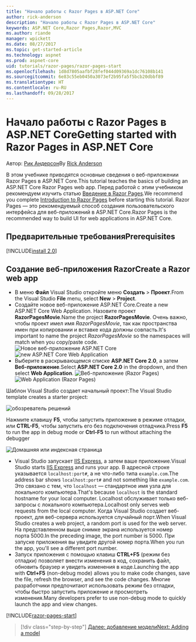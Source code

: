 ```yaml
---
title: "Начало работы с Razor Pages в ASP.NET Core"
author: rick-anderson
description: "Начало работы с Razor Pages в ASP.NET Core"
keywords: ASP.NET Core,Razor Pages,Razor,MVC
ms.author: riande
manager: wpickett
ms.date: 08/27/2017
ms.topic: get-started-article
ms.technology: aspnet
ms.prod: aspnet-core
uid: tutorials/razor-pages/razor-pages-start
ms.openlocfilehash: 1d8d7805aafbf28fef044d09369a1dc76108b141
ms.sourcegitcommit: 6e83c55eb0450a3073ef2b95fa5f5bcb20dbbf89
ms.translationtype: HT
ms.contentlocale: ru-RU
ms.lasthandoff: 09/28/2017
---
```

# <a name="getting-started-with-razor-pages-in-aspnet-core"></a><span data-ttu-id="dc167-104">Начало работы с Razor Pages в ASP.NET Core</span><span class="sxs-lookup"><span data-stu-id="dc167-104">Getting started with Razor Pages in ASP.NET Core</span></span>

<span data-ttu-id="dc167-105">Автор: [Рик Андерсон](https://twitter.com/RickAndMSFT)</span><span class="sxs-lookup"><span data-stu-id="dc167-105">By [Rick Anderson](https://twitter.com/RickAndMSFT)</span></span>

<span data-ttu-id="dc167-106">В этом учебнике приводятся основные сведения о веб-приложении Razor Pages в ASP.NET Core.</span><span class="sxs-lookup"><span data-stu-id="dc167-106">This tutorial teaches the basics of building an ASP.NET Core Razor Pages web app.</span></span> <span data-ttu-id="dc167-107">Перед работой с этим учебником рекомендуем изучить статью [Введение в Razor Pages](xref:mvc/razor-pages/index).</span><span class="sxs-lookup"><span data-stu-id="dc167-107">We recommend you complete [Introduction to Razor Pages](xref:mvc/razor-pages/index) before starting this tutorial.</span></span> <span data-ttu-id="dc167-108">Razor Pages — это рекомендуемый способ создания пользовательского интерфейса для веб-приложений в ASP.NET Core.</span><span class="sxs-lookup"><span data-stu-id="dc167-108">Razor Pages is the recommended way to build UI for web applications in ASP.NET Core.</span></span>

## <a name="prerequisites"></a><span data-ttu-id="dc167-109">Предварительные требования</span><span class="sxs-lookup"><span data-stu-id="dc167-109">Prerequisites</span></span>

[!INCLUDE[install 2.0](../../includes/install2.0.md)]

## <a name="create-a-razor-web-app"></a><span data-ttu-id="dc167-110">Создание веб-приложения Razor</span><span class="sxs-lookup"><span data-stu-id="dc167-110">Create a Razor web app</span></span>

* <span data-ttu-id="dc167-111">В меню **Файл** Visual Studio откройте меню **Создать** > **Проект**.</span><span class="sxs-lookup"><span data-stu-id="dc167-111">From the Visual Studio **File** menu, select **New** > **Project**.</span></span>
* <span data-ttu-id="dc167-112">Создайте новое веб-приложение ASP.NET Core.</span><span class="sxs-lookup"><span data-stu-id="dc167-112">Create a new ASP.NET Core Web Application.</span></span> <span data-ttu-id="dc167-113">Назовите проект **RazorPagesMovie**.</span><span class="sxs-lookup"><span data-stu-id="dc167-113">Name the project **RazorPagesMovie**.</span></span> <span data-ttu-id="dc167-114">Очень важно, чтобы проект имел имя *RazorPagesMovie*, так как пространства имен при копировании и вставке кода должны совпасть.</span><span class="sxs-lookup"><span data-stu-id="dc167-114">It's important to name the project *RazorPagesMovie* so the namespaces will match when you copy/paste code.</span></span>
  <span data-ttu-id="dc167-115">![Новое веб-приложение ASP.NET Core](../../mvc/razor-pages/index/_static/np.png)</span><span class="sxs-lookup"><span data-stu-id="dc167-115">![new ASP.NET Core Web Application](../../mvc/razor-pages/index/_static/np.png)</span></span>
* <span data-ttu-id="dc167-116">Выберите в раскрывающемся списке **ASP.NET Core 2.0**, а затем **Веб-приложение**.</span><span class="sxs-lookup"><span data-stu-id="dc167-116">Select **ASP.NET Core 2.0** in the dropdown, and then select **Web Application**.</span></span>
  <span data-ttu-id="dc167-117">![Веб-приложение (Razor Pages)](../../mvc/razor-pages/index/_static/np2.png)</span><span class="sxs-lookup"><span data-stu-id="dc167-117">![Web Application (Razor Pages)](../../mvc/razor-pages/index/_static/np2.png)</span></span>

<span data-ttu-id="dc167-118">Шаблон Visual Studio создает начальный проект:</span><span class="sxs-lookup"><span data-stu-id="dc167-118">The Visual Studio template creates a starter project:</span></span>

![обозреватель решений](razor-pages-start/_static/se.png)

<span data-ttu-id="dc167-120">Нажмите клавишу **F5**, чтобы запустить приложение в режиме отладки, или **CTRL-F5**, чтобы запустить его без подключения отладчика.</span><span class="sxs-lookup"><span data-stu-id="dc167-120">Press **F5** to run the app in debug mode or **Ctrl-F5** to run without attaching the debugger</span></span>

![Домашняя или индексная страница](razor-pages-start/_static/home.png)

* <span data-ttu-id="dc167-122">Visual Studio запускает [IIS Express](https://docs.microsoft.com/iis/extensions/introduction-to-iis-express/iis-express-overview), а затем ваше приложение.</span><span class="sxs-lookup"><span data-stu-id="dc167-122">Visual Studio starts [IIS Express](https://docs.microsoft.com/iis/extensions/introduction-to-iis-express/iis-express-overview) and runs your app.</span></span> <span data-ttu-id="dc167-123">В адресной строке указывается `localhost:port#`, а не что-либо типа `example.com`.</span><span class="sxs-lookup"><span data-stu-id="dc167-123">The address bar shows `localhost:port#` and not something like `example.com`.</span></span> <span data-ttu-id="dc167-124">Это связано с тем, что `localhost` — стандартное имя узла для локального компьютера.</span><span class="sxs-lookup"><span data-stu-id="dc167-124">That's because `localhost` is the standard hostname for your local computer.</span></span> <span data-ttu-id="dc167-125">Localhost обслуживает только веб-запросы с локального компьютера.</span><span class="sxs-lookup"><span data-stu-id="dc167-125">Localhost only serves web requests from the local computer.</span></span> <span data-ttu-id="dc167-126">Когда Visual Studio создает веб-проект, для веб-сервера используется случайный порт.</span><span class="sxs-lookup"><span data-stu-id="dc167-126">When Visual Studio creates a web project, a random port is used for the web server.</span></span> <span data-ttu-id="dc167-127">На представленном выше снимке экрана используется номер порта 5000.</span><span class="sxs-lookup"><span data-stu-id="dc167-127">In the preceding image, the port number is 5000.</span></span> <span data-ttu-id="dc167-128">При запуске приложения вы увидите другой номер порта.</span><span class="sxs-lookup"><span data-stu-id="dc167-128">When you run the app, you'll see a different port number.</span></span>
* <span data-ttu-id="dc167-129">Запуск приложения с помощью клавиш **CTRL+F5** (режим без отладки) позволяет внести изменения в код, сохранить файл, обновить браузер и увидеть изменения в коде.</span><span class="sxs-lookup"><span data-stu-id="dc167-129">Launching the app with **Ctrl+F5** (non-debug mode) allows you to make code changes, save the file, refresh the browser, and see the code changes.</span></span> <span data-ttu-id="dc167-130">Многие разработчики предпочитают использовать режим без отладки, чтобы быстро запустить приложение и просмотреть изменения.</span><span class="sxs-lookup"><span data-stu-id="dc167-130">Many developers prefer to use non-debug mode to quickly launch the app and view changes.</span></span>

[!INCLUDE[razor-pages-start](../../includes/RP/razor-pages-start.md)]

>[!div class="step-by-step"]
[<span data-ttu-id="dc167-131">Далее: добавление модели</span><span class="sxs-lookup"><span data-stu-id="dc167-131">Next: Adding a model</span></span>](xref:tutorials/razor-pages/modelz)
